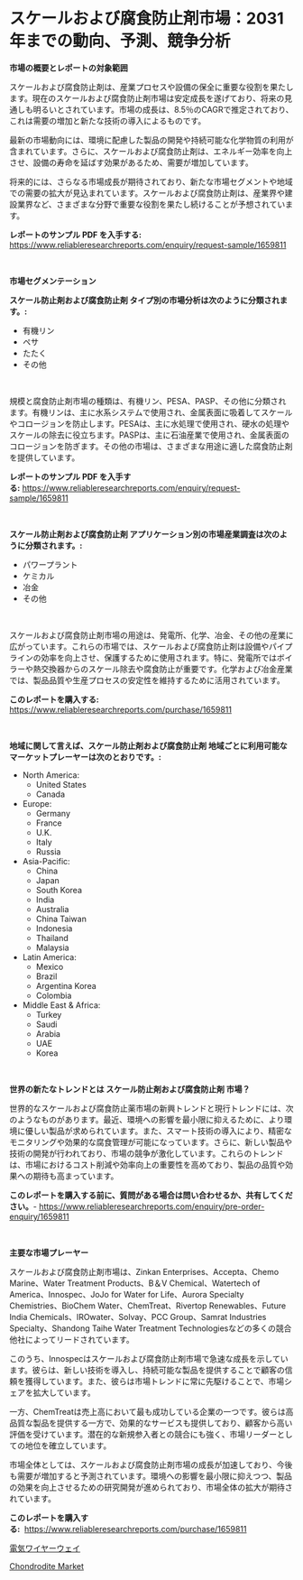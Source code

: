 <p><h1>スケールおよび腐食防止剤市場：2031年までの動向、予測、競争分析</h1></p><p><strong>市場の概要とレポートの対象範囲</strong></p>
<p><p>スケールおよび腐食防止剤は、産業プロセスや設備の保全に重要な役割を果たします。現在のスケールおよび腐食防止剤市場は安定成長を遂げており、将来の見通しも明るいとされています。市場の成長は、8.5％のCAGRで推定されており、これは需要の増加と新たな技術の導入によるものです。</p><p>最新の市場動向には、環境に配慮した製品の開発や持続可能な化学物質の利用が含まれています。さらに、スケールおよび腐食防止剤は、エネルギー効率を向上させ、設備の寿命を延ばす効果があるため、需要が増加しています。</p><p>将来的には、さらなる市場成長が期待されており、新たな市場セグメントや地域での需要の拡大が見込まれています。スケールおよび腐食防止剤は、産業界や建設業界など、さまざまな分野で重要な役割を果たし続けることが予想されています。</p></p>
<p><strong>レポートのサンプル PDF を入手する:</strong> <a href="https://www.reliableresearchreports.com/enquiry/request-sample/1659811">https://www.reliableresearchreports.com/enquiry/request-sample/1659811</a></p>
<p>&nbsp;</p>
<p><strong>市場セグメンテーション</strong></p>
<p><strong>スケール防止剤および腐食防止剤 タイプ別の市場分析は次のように分類されます。:</strong></p>
<p><ul><li>有機リン</li><li>ペサ</li><li>たたく</li><li>その他</li></ul></p>
<p>&nbsp;</p>
<p><p>規模と腐食防止剤市場の種類は、有機リン、PESA、PASP、その他に分類されます。有機リンは、主に水系システムで使用され、金属表面に吸着してスケールやコロージョンを防止します。PESAは、主に水処理で使用され、硬水の処理やスケールの除去に役立ちます。PASPは、主に石油産業で使用され、金属表面のコロージョンを防ぎます。その他の市場は、さまざまな用途に適した腐食防止剤を提供しています。</p></p>
<p><strong>レポートのサンプル PDF を入手する:</strong>&nbsp;<a href="https://www.reliableresearchreports.com/enquiry/request-sample/1659811">https://www.reliableresearchreports.com/enquiry/request-sample/1659811</a></p>
<p>&nbsp;</p>
<p><strong> スケール防止剤および腐食防止剤 アプリケーション別の市場産業調査は次のように分類されます。:</strong></p>
<p><ul><li>パワープラント</li><li>ケミカル</li><li>冶金</li><li>その他</li></ul></p>
<p>&nbsp;</p>
<p><p>スケールおよび腐食防止剤市場の用途は、発電所、化学、冶金、その他の産業に広がっています。これらの市場では、スケールおよび腐食防止剤は設備やパイプラインの効率を向上させ、保護するために使用されます。特に、発電所ではボイラーや熱交換器からのスケール除去や腐食防止が重要です。化学および冶金産業では、製品品質や生産プロセスの安定性を維持するために活用されています。</p></p>
<p><strong>このレポートを購入する:</strong>&nbsp; <a href="https://www.reliableresearchreports.com/purchase/1659811">https://www.reliableresearchreports.com/purchase/1659811</a></p>
<p>&nbsp;</p>
<p><strong>地域に関して言えば、スケール防止剤および腐食防止剤 地域ごとに利用可能なマーケットプレーヤーは次のとおりです。:</strong></p>
<p><ul>
    <li>
        North America:
        <ul>
            <li>United States</li>
            <li>Canada</li>
        </ul>
    </li>
    <li>
        Europe:
        <ul>
            <li>Germany</li>
            <li>France</li>
            <li>U.K.</li>
            <li>Italy</li>
            <li>Russia</li>
        </ul>
    </li>
    <li>
        Asia-Pacific:
        <ul>
            <li>China</li>
            <li>Japan</li>
            <li>South Korea</li>
            <li>India</li>
            <li>Australia</li>
            <li>China Taiwan</li>
            <li>Indonesia</li>
            <li>Thailand</li>
            <li>Malaysia</li>
        </ul>
    </li>
    <li>
        Latin America:
        <ul>
            <li>Mexico</li>
            <li>Brazil</li>
            <li>Argentina Korea</li>
            <li>Colombia</li>
        </ul>
    </li>
    <li>
        Middle East & Africa:
        <ul>
            <li>Turkey</li>
            <li>Saudi</li>
            <li>Arabia</li>
            <li>UAE</li>
            <li>Korea</li>
        </ul>
    </li>
    </ul></p>
<p>&nbsp;</p>
<p><strong>世界の新たなトレンドとは スケール防止剤および腐食防止剤 市場？</strong></p>
<p><p>世界的なスケールおよび腐食防止薬市場の新興トレンドと現行トレンドには、次のようなものがあります。最近、環境への影響を最小限に抑えるために、より環境に優しい製品が求められています。また、スマート技術の導入により、精密なモニタリングや効果的な腐食管理が可能になっています。さらに、新しい製品や技術の開発が行われており、市場の競争が激化しています。これらのトレンドは、市場におけるコスト削減や効率向上の重要性を高めており、製品の品質や効果への期待も高まっています。</p></p>
<p><strong>このレポートを購入する前に、質問がある場合は問い合わせるか、共有してください。</strong>- <a href="https://www.reliableresearchreports.com/enquiry/pre-order-enquiry/1659811">https://www.reliableresearchreports.com/enquiry/pre-order-enquiry/1659811</a></p>
<p>&nbsp;</p>
<p><strong>主要な市場プレーヤー</strong></p>
<p><p>スケールおよび腐食防止剤市場は、Zinkan Enterprises、Accepta、Chemo Marine、Water Treatment Products、B＆V Chemical、Watertech of America、Innospec、JoJo for Water for Life、Aurora Specialty Chemistries、BioChem Water、ChemTreat、Rivertop Renewables、Future India Chemicals、IROwater、Solvay、PCC Group、Samrat Industries Specialty、Shandong Taihe Water Treatment Technologiesなどの多くの競合他社によってリードされています。</p><p>このうち、Innospecはスケールおよび腐食防止剤市場で急速な成長を示しています。彼らは、新しい技術を導入し、持続可能な製品を提供することで顧客の信頼を獲得しています。また、彼らは市場トレンドに常に先駆けることで、市場シェアを拡大しています。</p><p>一方、ChemTreatは売上高において最も成功している企業の一つです。彼らは高品質な製品を提供する一方で、効果的なサービスも提供しており、顧客から高い評価を受けています。潜在的な新規参入者との競合にも強く、市場リーダーとしての地位を確立しています。</p><p>市場全体としては、スケールおよび腐食防止剤市場の成長が加速しており、今後も需要が増加すると予測されています。環境への影響を最小限に抑えつつ、製品の効果を向上させるための研究開発が進められており、市場全体の拡大が期待されています。</p></p>
<p><strong>このレポートを購入する:</strong>&nbsp;&nbsp;<a href="https://www.reliableresearchreports.com/purchase/1659811">https://www.reliableresearchreports.com/purchase/1659811</a></p>
<p><p><a href="https://github.com/SarahFahey88/Market-Research-Report-List-1/blob/main/898313012826.md">電気ワイヤーウェイ</a></p><p><a href="https://pretty-mail-caf.notion.site/Chondrodite-Market-Challenges-Opportunities-and-Growth-Drivers-and-Major-Market-Players-forecaste-091351d2055649819bd5dd77a736bd0a">Chondrodite Market</a></p></p>